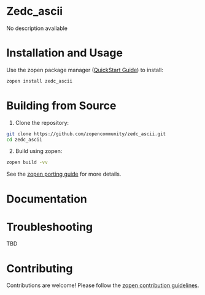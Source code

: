 # Zedc_ascii

No description available

# Installation and Usage

Use the zopen package manager ([QuickStart Guide](https://zopen.community/#/Guides/QuickStart)) to install:
```bash
zopen install zedc_ascii
```

# Building from Source

1. Clone the repository:
```bash
git clone https://github.com/zopencommunity/zedc_ascii.git
cd zedc_ascii
```
2. Build using zopen:
```bash
zopen build -vv
```

See the [zopen porting guide](https://zopen.community/#/Guides/Porting) for more details.

# Documentation


# Troubleshooting
TBD

# Contributing
Contributions are welcome! Please follow the [zopen contribution guidelines](https://github.com/zopencommunity/meta/blob/main/CONTRIBUTING.md).
